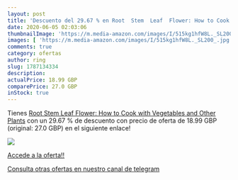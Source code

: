 ```yaml
---
layout: post
title: 'Descuento del 29.67 % en Root  Stem  Leaf  Flower: How to Cook wi'
date: 2020-06-05 02:03:06
thumbnailImage: 'https://m.media-amazon.com/images/I/515kg1hfW8L._SL200_.jpg'
images: [ 'https://m.media-amazon.com/images/I/515kg1hfW8L._SL200_.jpg' ]
comments: true
category: ofertas
author: ring
slug: 1787134334
description:
actualPrice: 18.99 GBP
comparePrice: 27.0 GBP
inStock: true
---
```


Tienes [Root  Stem  Leaf  Flower: How to Cook with Vegetables and Other Plants](https://www.amazon.com/dp/1787134334/?tag=redken08-20) con un 29.67 % de descuento con precio de oferta de 18.99 GBP (original: 27.0 GBP) en el siguiente enlace!

[![](https://m.media-amazon.com/images/I/515kg1hfW8L._SL200_.jpg)](https://www.amazon.com/dp/1787134334/?tag=redken08-20)

[Accede a la oferta!!](https://www.amazon.com/dp/1787134334/?tag=redken08-20)

[Consulta otras ofertas en nuestro canal de telegram](https://t.me/s/ofertas25)
